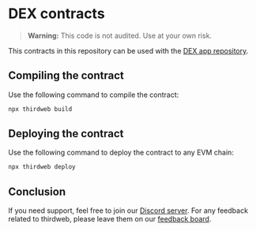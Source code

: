 # DEX contracts

> **Warning:** This code is not audited. Use at your own risk.

This contracts in this repository can be used with the [DEX app repository](https://github.com/thirdweb-example/dex-app).

## Compiling the contract

Use the following command to compile the contract:

```bash
npx thirdweb build
```

## Deploying the contract

Use the following command to deploy the contract to any EVM chain:

```bash
npx thirdweb deploy
```

## Conclusion

If you need support, feel free to join our [Discord server](https://discord.gg/thirdweb). For any feedback related to thirdweb, please leave them on our [feedback board](https://feedback.thirdweb.com).
